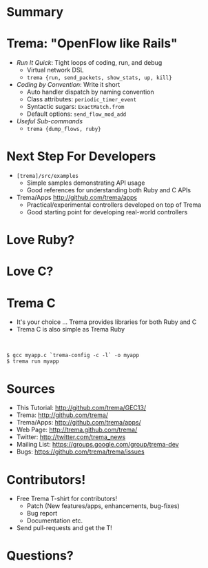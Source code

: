 <!SLIDE>
# Summary #######################################################################


<!SLIDE small incremental transition=uncover>
# Trema: "OpenFlow like Rails" ##################################################

* <i>Run It Quick</i>: Tight loops of coding, run, and debug
  * Virtual network DSL
  * `trema {run, send_packets, show_stats, up, kill}`
* <i>Coding by Convention</i>: Write it short
  * Auto handler dispatch by naming convention
  * Class attributes: `periodic_timer_event`
  * Syntactic sugars: `ExactMatch.from`
  * Default options: `send_flow_mod_add`
* <i>Useful Sub-commands</i>
  * `trema {dump_flows, ruby}`


<!SLIDE small>
# Next Step For Developers #####################################################

* `[trema]/src/examples`
  * Simple samples demonstrating API usage
  * Good references for understanding both Ruby and C APIs
* Trema/Apps <http://github.com/trema/apps>
  * Practical/experimental controllers developed on top of Trema
  * Good starting point for developing real-world controllers


<!SLIDE>
# Love Ruby? ###################################################################


<!SLIDE>
# Love C? ######################################################################


<!SLIDE small>
# Trema C ######################################################################

* It's your choice ... Trema provides libraries for both Ruby and C
* Trema C is also simple as Trema Ruby

<br />

	$ gcc myapp.c `trema-config -c -l` -o myapp
	$ trema run myapp


<!SLIDE small>
# Sources ######################################################################

* This Tutorial: <http://github.com/trema/GEC13/>
* Trema: <http://github.com/trema/>
* Trema/Apps: <http://github.com/trema/apps/>
* Web Page: <http://trema.github.com/trema/>
* Twitter: <http://twitter.com/trema_news>
* Mailing List: <https://groups.google.com/group/trema-dev>
* Bugs: <https://github.com/trema/trema/issues>


<!SLIDE small>
# Contributors! ################################################################

* Free Trema T-shirt for contributors!
  * Patch (New features/apps, enhancements, bug-fixes)
  * Bug report
  * Documentation etc.
* Send pull-requests and get the T!


<!SLIDE>
# Questions? ###################################################################


